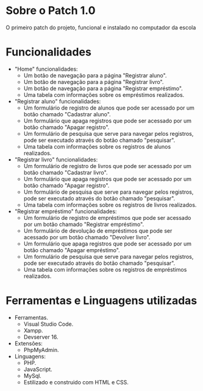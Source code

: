 # Sobre o Patch 1.0
 O primeiro patch do projeto, funcional e instalado no computador da escola
# Funcionalidades
- "Home" funcionalidades: 
    - Um botão de navegação para a página "Registrar aluno".
    - Um botão de navegação para a página "Registrar livro".
    - Um botão de navegação para a página "Registrar empréstimo".
    - Uma tabela com informações sobre os empréstimos realizados.
 - "Registrar aluno" funcionalidades:
    - Um formulário de registro de alunos que pode ser acessado por um botão chamado "Cadastrar aluno".
    - Um formulário que apaga registros que pode ser acessado por um botão chamado "Apagar registro".
    - Um formulário de pesquisa que serve para navegar pelos registros, pode ser executado através do botão chamado "pesquisar".
    - Uma tabela com informações sobre os registros de alunos realizados.
- "Registrar livro" funcionalidades:
    - Um formulário de registro de livros que pode ser acessado por um botão chamado "Cadastrar livro".
    - Um formulário que apaga registros que pode ser acessado por um botão chamado "Apagar registro".
    - Um formulário de pesquisa que serve para navegar pelos registros, pode ser executado através do botão chamado "pesquisar".
    - Uma tabela com informações sobre os registros de livros realizados.
- "Registrar empréstimo" funcionalidades:
    - Um formulário de registro de empréstimos que pode ser acessado por um botão chamado "Registrar empréstimo".
    - Um formulário de devolução de empréstimos que pode ser acessado por um botão chamado "Devolver livro".
    - Um formulário que apaga registros que pode ser acessado por um botão chamado "Apagar empréstimo".
    - Um formulário de pesquisa que serve para navegar pelos registros, pode ser executado através do botão chamado "pesquisar".
    - Uma tabela com informações sobre os registros de empréstimos realizados.
# Ferramentas e Linguagens utilizadas
- Ferramentas.
  - Visual Studio Code.
  - Xampp.
  - Devserver 16.
- Extensões:
  - PhpMyAdmin.
- Linguagens:
    - PHP.
    - JavaScript.
    - MySql.
    - Estilizado e construido com HTML e CSS.
